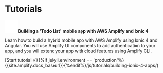 ---
---

Tutorials
===========

<!-- <img src='/images/Logos/React-Small-White@1x.png' class='icon-bullet'/>**Building a 'Todo List' Web app with AWS Amplify and React**

Learn how to build a 'Todo List' web application with AWS Amplify and React from scratch. You will create your backend resources with the Amplify CLI, integrate them with your app and deploy your app for hosting without leaving the command line. 

[Start tutorial &raquo;](building-react-apps/)
<hr>

<img src='/images/Logos/React-Small-White@1x.png' class='icon-bullet'/>**Building a 'Note Taking' mobile app with AWS Amplify and React Native**

Learn how to build a 'Note Taking' mobile app with React Native and AWS Amplify. You will create your cloud-powered mobile app, test your app in the simulator and make it ready to deploy to an app store.

[Start tutorial &raquo;](building-react-native-apps/)
<hr> -->

<img src='/images/Logos/Ionic-White@2x.png' class='icon-bullet'/>**Building a 'Todo List' mobile app with AWS Amplify and Ionic 4** 

Learn how to build a hybrid mobile app with AWS Amplify using Ionic 4 and Angular. You will use Amplify UI components to add authentication to your app, and you will extend your app with cloud features using Amplify CLI.  

[Start tutorial &raquo;]({%if jekyll.environment == 'production'%}{{site.amplify.docs_baseurl}}{%endif%}/js/tutorials/building-ionic-4-apps/)
